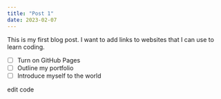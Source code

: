 ```yaml
---
title: "Post 1"
date: 2023-02-07
---
```


This is my first blog post. I want to add links to websites that I can use to learn coding.

 - [ ] Turn on GitHub Pages
 - [ ] Outline my portfolio
 - [ ] Introduce myself to the world

edit code

